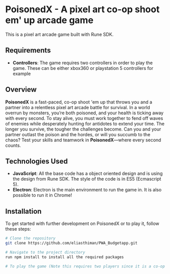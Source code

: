 # PoisonedX - A pixel art co-op shoot em' up arcade game

This is a pixel art arcade game built with Rune SDK. 

## Requirements 
- **Controllers**: The game requires two controllers in order to play the game. These can be either xbox360 or playstation 5 controllers for example


## Overview

**PoisonedX** is a fast-paced, co-op shoot 'em up that throws you and a partner into a relentless pixel art arcade battle for survival. In a world overrun by monsters, you’re both poisoned, and your health is ticking away with every second. To stay alive, you must work together to fend off waves of enemies while desperately hunting for antidotes to extend your time. The longer you survive, the tougher the challenges become. Can you and your partner outlast the poison and the hordes, or will you succumb to the chaos? Test your skills and teamwork in **PoisonedX**—where every second counts.

## Technologies Used

- **JavaScript**: All the base code has a object oriented design and is using the design from Rune SDK. The style of the code is in ES5 (Ecmascript 5).
- **Electron**: Electron is the main environment to run the game in. It is also possible to run it in Chrome!

## Installation

To get started with further development on PoisonedX or to play it, follow these steps:

```bash
# Clone the repository
git clone https://github.com/eliasthiman/PWA_Budgetapp.git

# Navigate to the project directory
run npm install to install all the required packages

# To play the game (Note this requires two players since it is a co-op only)


